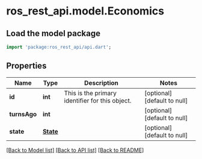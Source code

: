 # ros_rest_api.model.Economics

## Load the model package
```dart
import 'package:ros_rest_api/api.dart';
```

## Properties
Name | Type | Description | Notes
------------ | ------------- | ------------- | -------------
**id** | **int** | This is the primary identifier for this object.  | [optional] [default to null]
**turnsAgo** | **int** |  | [optional] [default to null]
**state** | [**State**](State.md) |  | [optional] [default to null]

[[Back to Model list]](../README.md#documentation-for-models) [[Back to API list]](../README.md#documentation-for-api-endpoints) [[Back to README]](../README.md)


